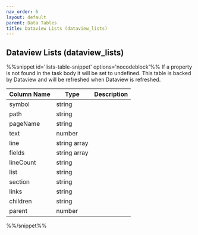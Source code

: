 ```yaml
---
nav_order: 6
layout: default
parent: Data Tables
title: Dataview Lists (dataview_lists)
---
```

## Dataview Lists (dataview_lists)

%%snippet id='lists-table-snippet' options='nocodeblock'%%
If a property is not found in the task body it will be set to undefined. This table
is backed by Dataview and will be refreshed when Dataview is refreshed.

| Column Name | Type         | Description |
| ----------- | ------------ | ----------- |
| symbol      | string       |             |
| path        | string       |             |
| pageName    | string       |             |
| text        | number       |             |
| line        | string array |             |
| fields      | string array |             |
| lineCount   | string       |             |
| list        | string       |             |
| section     | string       |             |
| links       | string       |             |
| children    | string       |             |
| parent      | number       |             |
%%/snippet%%
